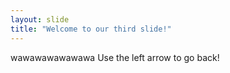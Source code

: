 ```yaml
---
layout: slide
title: "Welcome to our third slide!"
---
```

wawawawawawawa
Use the left arrow to go back!